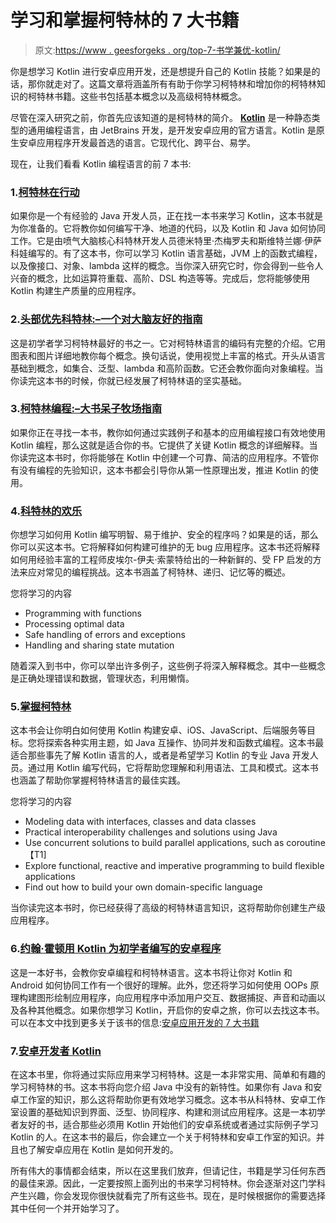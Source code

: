 # 学习和掌握柯特林的 7 大书籍

> 原文:[https://www . geesforgeks . org/top-7-书学兼优-kotlin/](https://www.geeksforgeeks.org/top-7-books-to-learn-and-master-kotlin/)

你是想学习 Kotlin 进行安卓应用开发，还是想提升自己的 Kotlin 技能？如果是的话，那你就走对了。这篇文章将涵盖所有有助于你学习柯特林和增加你的柯特林知识的柯特林书籍。这些书包括基本概念以及高级柯特林概念。

尽管在深入研究之前，你首先应该知道的是柯特林的简介。 [**Kotlin**](https://www.geeksforgeeks.org/kotlin-programming-language/) 是一种静态类型的通用编程语言，由 JetBrains 开发，是开发安卓应用的官方语言。Kotlin 是原生安卓应用程序开发最首选的语言。它现代化、跨平台、易学。

现在，让我们看看 Kotlin 编程语言的前 7 本书:

### 1.[柯特林在行动](https://www.amazon.in/Kotlin-Action-Dmitry-Jemerov/dp/1617293296)

如果你是一个有经验的 Java 开发人员，正在找一本书来学习 Kotlin，这本书就是为你准备的。它将教你如何编写干净、地道的代码，以及 Kotlin 和 Java 如何协同工作。它是由喷气大脑核心科特林开发人员德米特里·杰梅罗夫和斯维特兰娜·伊萨科娃编写的。有了这本书，你可以学习 Kotlin 语言基础，JVM 上的函数式编程，以及像接口、对象、lambda 这样的概念。当你深入研究它时，你会得到一些令人兴奋的概念，比如运算符重载、高阶、DSL 构造等等。完成后，您将能够使用 Kotlin 构建生产质量的应用程序。

### 2.[头部优先科特林:–一个对大脑友好的指南](https://www.amazon.in/Head-First-Kotlin-Brain-Friendly-Guide-ebook/dp/B07NPZ21QP)

这是初学者学习柯特林最好的书之一。它对柯特林语言的编码有完整的介绍。它用图表和图片详细地教你每个概念。换句话说，使用视觉上丰富的格式。开头从语言基础到概念，如集合、泛型、lambda 和高阶函数。它还会教你面向对象编程。当你读完这本书的时候，你就已经发展了柯特林语的坚实基础。

### 3.[柯特林编程:–大书呆子牧场指南](https://www.amazon.in/Kotlin-Programming-Nerd-Ranch-Guide/dp/0135161630)

如果你正在寻找一本书，教你如何通过实践例子和基本的应用编程接口有效地使用 Kotlin 编程，那么这就是适合你的书。它提供了关键 Kotlin 概念的详细解释。当你读完这本书时，你将能够在 Kotlin 中创建一个可靠、简洁的应用程序。不管你有没有编程的先验知识，这本书都会引导你从第一性原理出发，推进 Kotlin 的使用。

### 4.[科特林的欢乐](https://www.amazon.com/Joy-Kotlin-Pierre-Yves-Saumont/dp/1617295361)

你想学习如何用 Kotlin 编写明智、易于维护、安全的程序吗？如果是的话，那么你可以买这本书。它将解释如何构建可维护的无 bug 应用程序。这本书还将解释如何用经验丰富的工程师皮埃尔-伊夫·索蒙特给出的一种新鲜的、受 FP 启发的方法来应对常见的编程挑战。这本书涵盖了柯特林、递归、记忆等的概述。

您将学习的内容

*   Programming with functions
*   Processing optimal data
*   Safe handling of errors and exceptions
*   Handling and sharing state mutation

随着深入到书中，你可以举出许多例子，这些例子将深入解释概念。其中一些概念是正确处理错误和数据，管理状态，利用懒惰。

### 5.[掌握柯特林](https://www.amazon.com/Mastering-Kotlin-advanced-programming-techniques/dp/1838555722)

这本书会让你明白如何使用 Kotlin 构建安卓、iOS、JavaScript、后端服务等目标。您将探索各种实用主题，如 Java 互操作、协同并发和函数式编程。这本书最适合那些事先了解 Kotlin 语言的人，或者是希望学习 Kotlin 的专业 Java 开发人员。通过用 Kotlin 编写代码，它将帮助您理解和利用语法、工具和模式。这本书也涵盖了帮助你掌握柯特林语言的最佳实践。

您将学习的内容

*   Modeling data with interfaces, classes and data classes
*   Practical interoperability challenges and solutions using Java
*   Use concurrent solutions to build parallel applications, such as coroutine 【T1]
*   Explore functional, reactive and imperative programming to build flexible applications
*   Find out how to build your own domain-specific language

当你读完这本书时，你已经获得了高级的柯特林语言知识，这将帮助你创建生产级应用程序。

### 6.[约翰·霍顿用 Kotlin 为初学者编写的安卓程序](https://www.amazon.in/Android-Programming-Kotlin-Beginners-programming-ebook/dp/B07RLJNJHS)

这是一本好书，会教你安卓编程和柯特林语言。这本书将让你对 Kotlin 和 Android 如何协同工作有一个很好的理解。此外，您还将学习如何使用 OOPs 原理构建图形绘制应用程序，向应用程序中添加用户交互、数据捕捉、声音和动画以及各种其他概念。如果你想学习 Kotlin，开启你的安卓之旅，你可以去找这本书。可以在本文中找到更多关于该书的信息:[安卓应用开发的 7 大书籍](https://www.geeksforgeeks.org/top-7-books-for-android-app-development/)

### 7.[安卓开发者 Kotlin](https://www.amazon.in/KOTLIN-ANDROID-DEVELOPERS-LEARN-DEVELOPING/dp/1530075610)

在这本书里，你将通过实际应用来学习柯特林。这是一本非常实用、简单和有趣的学习柯特林的书。这本书将向您介绍 Java 中没有的新特性。如果你有 Java 和安卓工作室的知识，那么这将帮助你更有效地学习概念。这本书从科特林、安卓工作室设置的基础知识到界面、泛型、协同程序、构建和测试应用程序。这是一本初学者友好的书，适合那些必须用 Kotlin 开始他们的安卓系统或者通过实际例子学习 Kotlin 的人。在这本书的最后，你会建立一个关于柯特林和安卓工作室的知识。并且也了解安卓应用在 Kotlin 是如何开发的。

所有伟大的事情都会结束，所以在这里我们放弃，但请记住，书籍是学习任何东西的最佳来源。因此，一定要按照上面列出的书来学习柯特林。你会逐渐对这门学科产生兴趣，你会发现你很快就看完了所有这些书。现在，是时候根据你的需要选择其中任何一个并开始学习了。